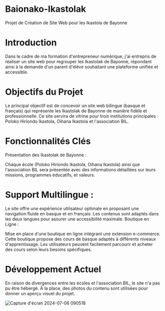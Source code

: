 # Baionako-Ikastolak
Projet de Création de Site Web pour les Ikastola de Bayonne

# Introduction
Dans le cadre de ma formation d'entrepreneur numérique, j'ai entrepris de réaliser un site web pour regrouper les Ikastolak de Bayonne, répondant ainsi à la demande d'un parent d'élève souhaitant une plateforme unifiée et accessible.

# Objectifs du Projet
Le principal objectif est de concevoir un site web bilingue (basque et français) qui représente les Ikastolak de Bayonne de manière fidèle et professionnelle. Ce site servira de vitrine pour trois institutions principales : Poloko Hiriondo Ikastola, Oihana Ikastola et l'association BIL.

# Fonctionnalités Clés

Présentation des Ikastolak de Bayonne :

Chaque école (Poloko Hiriondo Ikastola, Oihana Ikastola) ainsi que l'association BIL sera présentée avec des informations détaillées sur leurs missions, programmes éducatifs, et valeurs.

# Support Multilingue :

Le site offre une expérience utilisateur optimale en proposant une navigation fluide en basque et en français. Les contenus sont adaptés dans les deux langues pour assurer une accessibilité maximale.
Boutique en Ligne :

Mise en place d'une boutique en ligne intégrant une extension e-commerce. Cette boutique propose des cours de basque adaptés à différents niveaux d'apprentissage. Les utilisateurs peuvent facilement parcourir et acheter des cours selon leurs besoins spécifiques.

# Développement Actuel
En raison de divergences entre les écoles et l'association BIL, le site n'a pas pu être hébergé. À la place, des photos du contenu sont utilisées pour donner un aperçu visuel du projet.

![Capture d'écran 2024-07-06 090518](https://github.com/JonathanG-coder/Baionako-Ikastolak-/assets/159537523/f1a0e269-b96a-497a-937f-b0dc591d7857)

